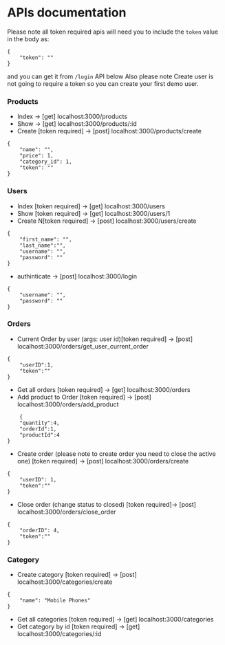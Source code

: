 # APIs documentation

Please note all token required apis will need you to include the `token` value in the body as: 
```
{
    "token": ""
}
```
and you can get it from `/login` API below
Also please note Create user is not going to require a token so you can create your first demo user.

### Products
- Index -> [get] localhost:3000/products
- Show -> [get] localhost:3000/products/:id
- Create [token required] -> [post] localhost:3000/products/create
```
{
    "name": "",
    "price": 1,
    "category_id": 1,
    "token": ""
}
```
### Users
- Index [token required] -> [get] localhost:3000/users
- Show [token required] -> [get] localhost:3000/users/1
- Create N[token required] -> [post] localhost:3000/users/create
```
{
    "first_name": "",
    "last_name":"",
    "username": "",
    "password": ""
}
```
- authinticate -> [post] localhost:3000/login
```
{
    "username": "",
    "password": ""
}
```

### Orders
- Current Order by user (args: user id)[token required] -> [post] localhost:3000/orders/get_user_current_order
```
{
    "userID":1,
    "token":""
}
```
- Get all orders [token required] -> [get] localhost:3000/orders
- Add product to Order [token required] -> [post] localhost:3000/orders/add_product
```
    {
    "quantity":4,
    "orderId":1,
    "productId":4
}
```
- Create order (please note to create order you need to close the active one) [token required] -> [post] localhost:3000/orders/create
```
{
    "userID": 1,
    "token":""
}
```
- Close order (change status to closed) [token required]-> [post] localhost:3000/orders/close_order
```
{
    "orderID": 4,
    "token":""
}
```
### Category
- Create category [token required] -> [post] localhost:3000/categories/create
```
{
    "name": "Mobile Phones"
}
```
- Get all categories [token required] -> [get] localhost:3000/categories
- Get category by id [token required] -> [get] localhost:3000/categories/:id













